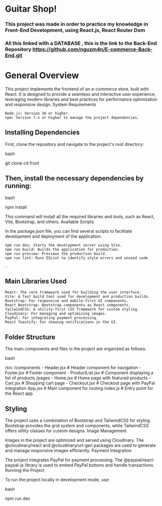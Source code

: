 # Guitar Shop!

### This project was made in order to practice my knowledge in Front-End Development, using React.js, React Router Dom
### All this linked with a DATABASE , this is the link to the Back-End Repository https://github.com/nguzm4n/E-commerce-Back-End.git


# General Overview

This project implements the frontend of an e-commerce store, built with React. It is designed to provide a seamless and interactive user experience, leveraging modern libraries and best practices for performance optimization and responsive design.
System Requirements

    Node.js: Version 16 or higher.
    npm: Version 7.x or higher to manage the project dependencies.

## Installing Dependencies

First, clone the repository and navigate to the project's root directory:

bash

git clone <repository-url>
cd front

## Then, install the necessary dependencies by running:

bash

npm install

This command will install all the required libraries and tools, such as React, Vite, Bootstrap, and others.
Available Scripts

In the package.json file, you can find several scripts to facilitate development and deployment of the application:

    npm run dev: Starts the development server using Vite.
    npm run build: Builds the application for production.
    npm run preview: Previews the production build.
    npm run lint: Runs ESLint to identify style errors and unused code​

    .

## Main Libraries Used

    React: The core framework used for building the user interface.
    Vite: A fast build tool used for development and production builds.
    Bootstrap: For responsive and mobile-first UI components.
    React Bootstrap: Bootstrap components as React components.
    TailwindCSS: A utility-first CSS framework for custom styling.
    Cloudinary: For managing and optimizing images.
    PayPal: For integrating payment processing.
    React Toastify: For showing notifications in the UI.

## Folder Structure

The main components and files in the project are organized as follows:

bash

/src
   /components
      - Header.jsx      # Header component for navigation
      - Footer.jsx      # Footer component
      - ProductList.jsx # Component displaying a list of products
   /pages
      - Home.jsx        # Home page with featured products
      - Cart.jsx        # Shopping cart page
      - Checkout.jsx    # Checkout page with PayPal integration
   App.jsx              # Main component for routing
   index.js             # Entry point for the React app

## Styling

The project uses a combination of Bootstrap and TailwindCSS for styling. Bootstrap provides the grid system and components, while TailwindCSS offers utility classes for custom designs.
Image Management

Images in the project are optimized and served using Cloudinary. The @cloudinary/react and @cloudinary/url-gen packages are used to generate and manage responsive images efficiently.
Payment Integration

The project integrates PayPal for payment processing. The @paypal/react-paypal-js library is used to embed PayPal buttons and handle transactions.
Running the Project

To run the project locally in development mode, use:

bash

npm run dev


